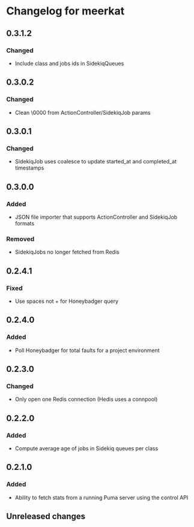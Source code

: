 # Changelog for meerkat

## 0.3.1.2

### Changed
- Include class and jobs ids in SidekiqQueues

## 0.3.0.2

### Changed
- Clean \0000 from ActionController/SidekiqJob params

## 0.3.0.1

### Changed
- SidekiqJob uses coalesce to update started\_at and completed\_at timestamps

## 0.3.0.0

### Added
- JSON file importer that supports ActionController and SidekiqJob formats

### Removed
- SidekiqJobs no longer fetched from Redis

## 0.2.4.1

### Fixed
- Use spaces not + for Honeybadger query

## 0.2.4.0

### Added
- Poll Honeybadger for total faults for a project environment

## 0.2.3.0

### Changed
- Only open one Redis connection (Hedis uses a connpool)

## 0.2.2.0

### Added
- Compute average age of jobs in Sidekiq queues per class

## 0.2.1.0

### Added
- Ability to fetch stats from a running Puma server using the control API

## Unreleased changes
